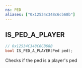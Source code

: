 ```yaml
---
ns: PED
aliases: ["0x12534c348c6cb68b"]
---
```

## IS_PED_A_PLAYER

```c
// 0x12534C348C6CB68B
bool IS_PED_A_PLAYER(Ped ped);
```

Checks if the ped is a player's ped


